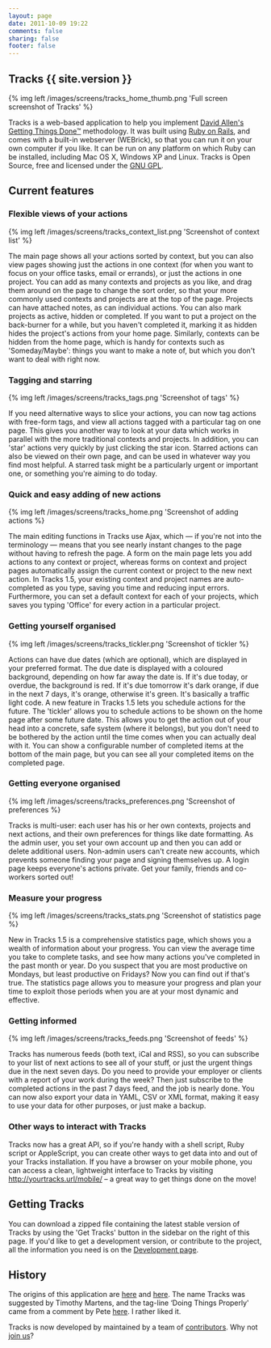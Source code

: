 ```yaml
---
layout: page
date: 2011-10-09 19:22
comments: false
sharing: false
footer: false
---
```


## Tracks {{ site.version }}

{% img left /images/screens/tracks_home_thumb.png 'Full screen screenshot of Tracks' %}

Tracks is a web-based application to help you implement <a href="http://www.davidco.com/">David Allen's</a> <a href="http://www.amazon.com/gp/product/0142000280/qid=1143370534/sr=2-1/ref=pd_bbs_b_2_1/103-9587420-9758203?s=books&amp;v=glance&amp;n=283155">Getting Things Done&#8482;</a> methodology. It was built using <a href="http://www.rubyonrails.com/">Ruby on Rails</a>, and comes with a built-in webserver (<span class="caps">WEB</span>rick), so that you can run it on your own computer if you like. It can be run on any platform on which Ruby can be installed, including Mac OS X, Windows XP and Linux. Tracks is Open Source, free and licensed under the <a href="http://creativecommons.org/licenses/GPL/2.0/"><span class="caps">GNU</span> <span class="caps">GPL</span></a>.

## Current features

### Flexible views of your actions

{% img left /images/screens/tracks_context_list.png 'Screenshot of context list' %}

The main page shows all your actions sorted by context, but you can also view pages showing just the actions in one context (for when you want to focus on your office tasks, email or errands), or just the actions in one project. You can add as many contexts and projects as you like, and drag them around on the page to change the sort order, so that your more commonly used contexts and projects are at the top of the page. Projects can have attached notes, as can individual actions. You can also mark projects as active, hidden or completed. If you want to put a project on the back-burner for a while, but you haven't completed it, marking it as hidden hides the project's actions from your home page. Similarly, contexts can be hidden from the home page, which is handy for contexts such as 'Someday/Maybe': things you want to make a note of, but which you don't want to deal with right now.

### Tagging and starring

{% img left /images/screens/tracks_tags.png 'Screenshot of tags' %}

If you need alternative ways to slice your actions, you can now tag actions with free-form tags, and view all actions tagged with a particular tag on one page. This gives you another way to look at  your data which works in parallel with the more traditional contexts and projects. In addition, you can 'star' actions very quickly by just clicking the star icon. Starred actions can also be viewed on their own page, and can be used in whatever way you find most helpful. A starred task might be a particularly urgent or important one, or something you're aiming to do today.

### Quick and easy adding of new actions

{% img left /images/screens/tracks_home.png 'Screenshot of adding actions %}

The main editing functions in Tracks use Ajax, which &#8212; if you're not into the terminology &#8212; means that you see nearly instant changes to the page without having to refresh the page. A form on the main page lets you add actions to any context or project, whereas forms on context and project pages automatically assign the current context or project to the new next action. In Tracks 1.5, your existing context and project names are auto-completed as you type, saving you time and reducing input errors. Furthermore, you can set a default context for each of your projects, which saves you typing 'Office' for every action in a particular project.

### Getting yourself organised

{% img left /images/screens/tracks_tickler.png 'Screenshot of tickler %}

Actions can have due dates (which are optional), which are displayed in your preferred format. The due date is displayed with a coloured background, depending on how far away the date is. If it's due today, or overdue, the background is red. If it's due tomorrow it's dark orange, if due in the next 7 days, it's orange, otherwise it's green. It's basically a traffic light code. A new feature in Tracks 1.5 lets you schedule actions for the future. The 'tickler' allows you to schedule actions to be shown on the home page after some future date. This allows you to get the action out of your head into a concrete, safe system (where it belongs), but you don't need to be bothered by the action until the time comes when you can actually deal with it. You can show a configurable number of completed items at the bottom of the main page, but you can see all your completed items on the completed page.

### Getting everyone organised

{% img left /images/screens/tracks_preferences.png 'Screenshot of preferences %}

Tracks is multi-user: each user has his or her own contexts, projects and next actions, and their own preferences for things like date formatting. As the admin user, you set your own account up and then you can add or delete additional users. Non-admin users can't create new accounts, which prevents someone finding your page and signing themselves up. A login page keeps everyone's actions private. Get your family, friends and co-workers sorted out!

### Measure your progress

{% img left /images/screens/tracks_stats.png 'Screenshot of statistics page %}

New in Tracks 1.5 is a comprehensive statistics page, which shows you a wealth of information about your progress. You can view the average time you take to complete tasks, and see how many actions you've completed in the past month or year. Do you suspect that you are most productive on Mondays, but least productive on Fridays? Now you can find out if that's true. The statistics page allows you to measure your progress and plan your time to exploit those periods when you are at your most dynamic and effective.

### Getting informed

{% img left /images/screens/tracks_feeds.png 'Screenshot of feeds' %}

Tracks has numerous feeds (both text, iCal and <span class="caps">RSS</span>), so you can subscribe to your list of next actions to see all of your stuff, or just the urgent things due in the next seven days. Do you need to provide your employer or clients with a report of your work during the week? Then just subscribe to the completed actions in the past 7 days feed, and the job is nearly done. You can now also export your data in <span class="caps">YAML</span>, <span class="caps">CSV</span> or <span class="caps">XML</span> format, making it easy to use your data for other purposes, or just make a backup.

### Other ways to interact with Tracks

Tracks now has a great <span class="caps">API</span>, so if you're handy with a shell script, Ruby script or AppleScript, you can create other ways to get data into and out of your Tracks installation. If you have a browser on your mobile phone, you can access a clean, lightweight interface to Tracks by visiting http://yourtracks.url/mobile/ &#8211; a great way to get things done on the move!


## Getting Tracks

You can download a zipped file containing the latest stable version of Tracks by using the 'Get Tracks' button in the sidebar on the right of this page. If you'd like to get a development version, or contribute to the project, all the information you need is on the <a href="/development">Development page</a>.

## History

The origins of this application are <a href="http://www.rousette.org.uk/blog/archives/rails-gtd-application/">here</a> and <a href="http://www.rousette.org.uk/blog/archives/2004/11/07/gtd-on-rails/">here</a>. The name Tracks was suggested by Timothy Martens, and the tag-line &#8216;Doing Things Properly' came from a comment by Pete <a href="http://www.rousette.org.uk/blog/archives/2004/12/07/do-it-now-by-steve-pavlina/#comment-2976">here</a>. I rather liked it.

Tracks is now developed by maintained by a team of <a href="https://github.com/TracksApp/tracks/wiki/Contributors">contributors</a>. Why not <a href="/development">join us</a>?
